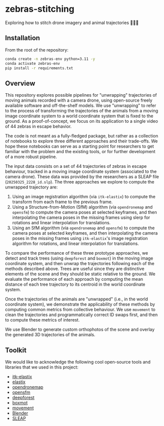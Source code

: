 # zebras-stitching
Exploring how to stitch drone imagery and animal trajectories 🦓🦓🦓

## Installation

From the root of the repository:

```bash
conda create -n zebras-env python=3.11 -y
conda activate zebras-env
pip install -r requirements.txt
```


## Overview

This repository explores possible pipelines for "unwrapping" trajectories of moving animals recorded with a camera drone, using open-source freely available software and off-the-shelf models. We use "unwrapping" to refer to the process of transforming the trajectories of the animals from a moving image coordinate system to a world coordinate system that is fixed to the ground. As a proof-of-concept, we focus on its application to a single video of 44 zebras in escape behavior.

The code is not meant as a fully-fledged package, but rather as a collection of notebooks to explore three different approaches and their trade-offs. We hope these notebooks can serve as a starting point for researchers to get familiar with the problem and the existing tools, or for further development of a more robust pipeline.

The input data consists on a set of 44 trajectories of zebras in escape behaviour, tracked in a moving image coordinate system (associated to the camera drone). These data was provided by the researchers as a SLEAP file (`20250325_2228_id.slp`). The three approaches we explore to compute the unwrapped trajectory are:

1. Using an image registration algorithm (via `itk-elastix`) to compute the transform from each frame to the previous frame.
2. Using a Structure-from-Motion (SfM) algorithm (via `opendronemap` and `opensfm`) to compute the camera poses at selected keyframes, and then interpolating the camera poses in the missing frames using slerp for rotations and linear interpolation for translations.
3. Using an SfM algorithm (via `opendronemap` and `opensfm`) to compute the camera poses at selected keyframes, and then interpolating the camera poses in the missing frames using `itk-elastix`'s image registration algorithm for rotations, and linear interpolation for translations.

To compare the performance of these three prototype approaches, we detect and track trees (using `deepforest` and `boxmot`) in the moving image coordinate system, and then unwrap the trajectories following each of the methods described above. Trees are useful since they are distinctive elements of the scene and they should be static relative to the ground. We evaluate the performance of each approach by computing the mean distance of each tree trajectory to its centroid in the world coordinate system.

Once the trajectories of the animals are "unwrapped" (i.e., in the world coordinate system), we demonstrate the applicability of these methods by computing common metrics from collective behaviour. We use  `movement` to clean the trajectories and programmatically correct ID swaps first, and then to compute these metrics of interest. 

We use Blender to generate custom orthophotos of the scene and overlay the generated 3D trajectories of the animals.


## Toolkit
We would like to acknowledge the following cool open-source tools and libraries that we used in this project:

- [itk-elastix](https://github.com/InsightSoftwareConsortium/ITKElastix)
- [elastix](https://elastix.dev/)
- [opendronemap](https://github.com/OpenDroneMap)
- [opensfm](https://github.com/mapillary/OpenSfM)
- [deepforest](https://github.com/weecology/DeepForest)
- [boxmot](https://github.com/mikel-brostrom/boxmot)
- [movement](https://github.com/neuroinformatics-unit/movement)
- [Blender](https://www.blender.org/)
- [SLEAP](https://sleap.ai/)
